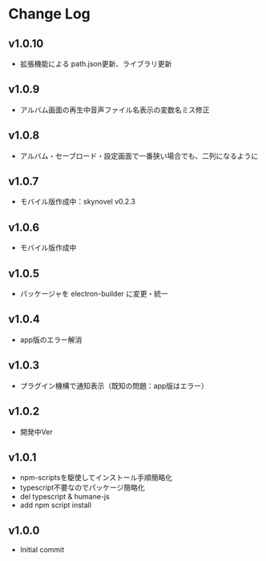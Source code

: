 # Change Log

## v1.0.10
 - 拡張機能による path.json更新、ライブラリ更新
## v1.0.9
 - アルバム画面の再生中音声ファイル名表示の変数名ミス修正
## v1.0.8
 - アルバム・セーブロード・設定画面で一番狭い場合でも、二列になるように
## v1.0.7
 - モバイル版作成中：skynovel v0.2.3
## v1.0.6
 - モバイル版作成中
## v1.0.5
 - パッケージャを electron-builder に変更・統一
## v1.0.4
 - app版のエラー解消
## v1.0.3
 - プラグイン機構で通知表示（既知の問題：app版はエラー）
## v1.0.2
 - 開発中Ver
## v1.0.1
 - npm-scriptsを駆使してインストール手順簡略化
 - typescript不要なのでパッケージ簡略化
 - del typescript & humane-js
 - add npm script install
## v1.0.0
 - Initial commit
